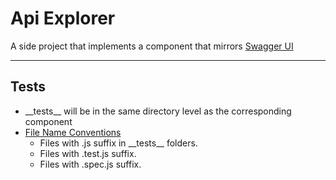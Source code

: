 # Api Explorer
A side project that implements a component that mirrors [Swagger UI](http://petstore.swagger.io/#/)
___
## Tests
- \_\_tests\_\_ will be in the same directory level as the corresponding component
- [File Name Conventions](https://create-react-app.dev/docs/running-tests/#filename-conventions)
    - Files with .js suffix in \_\_tests\_\_ folders.
    - Files with .test.js suffix.
    - Files with .spec.js suffix.